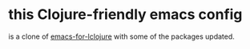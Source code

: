 # this Clojure-friendly emacs config

is a clone of [emacs-for-lclojure](https://github.com/flyingmachine/emacs-for-clojure) with some of the packages updated.
